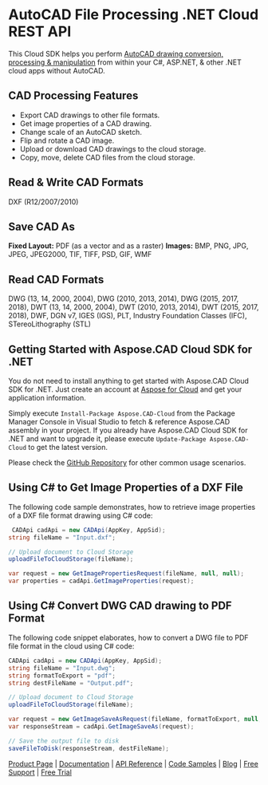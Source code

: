 # AutoCAD File Processing .NET Cloud REST API

This Cloud SDK helps you perform [AutoCAD drawing conversion, processing & manipulation](https://products.aspose.cloud/cad/net) from within your C#, ASP.NET, & other .NET cloud apps without AutoCAD.

## CAD Processing Features

- Export CAD drawings to other file formats.
- Get image properties of a CAD drawing.
- Change scale of an AutoCAD sketch.
- Flip and rotate a CAD image.
- Upload or download CAD drawings to the cloud storage.
- Copy, move, delete CAD files from the cloud storage.

## Read & Write CAD Formats

DXF (R12/2007/2010)

## Save CAD As

**Fixed Layout:** PDF (as a vector and as a raster)
**Images:** BMP, PNG, JPG, JPEG, JPEG2000, TIF, TIFF, PSD, GIF, WMF

## Read CAD Formats

DWG (13, 14, 2000, 2004), DWG (2010, 2013, 2014), DWG (2015, 2017, 2018), DWT (13, 14, 2000, 2004), DWT (2010, 2013, 2014), DWT (2015, 2017, 2018), DWF, DGN v7, IGES (IGS), PLT, Industry Foundation Classes (IFC), STereoLithography (STL)

## Getting Started with Aspose.CAD Cloud SDK for .NET

You do not need to install anything to get started with Aspose.CAD Cloud SDK for .NET. Just create an account at [Aspose for Cloud](https://dashboard.aspose.cloud/#/apps) and get your application information.

Simply execute `Install-Package Aspose.CAD-Cloud` from the Package Manager Console in Visual Studio to fetch & reference Aspose.CAD assembly in your project. If you already have Aspose.CAD Cloud SDK for .NET and want to upgrade it, please execute `Update-Package Aspose.CAD-Cloud` to get the latest version.

Please check the [GitHub Repository](https://github.com/aspose-cad-cloud/aspose-cad-cloud-dotnet) for other common usage scenarios.

## Using C# to Get Image Properties of a DXF File

The following code sample demonstrates, how to retrieve image properties of a DXF file format drawing using C# code:

```csharp
 CADApi cadApi = new CADApi(AppKey, AppSid);
string fileName = "Input.dxf";

// Upload document to Cloud Storage
uploadFileToCloudStorage(fileName);

var request = new GetImagePropertiesRequest(fileName, null, null);
var properties = cadApi.GetImageProperties(request);
```

## Using C# Convert DWG CAD drawing to PDF Format

The following code snippet elaborates, how to convert a DWG file to PDF file format in the cloud using C# code:

```csharp
CADApi cadApi = new CADApi(AppKey, AppSid);
string fileName = "Input.dwg";
string formatToExport = "pdf";
string destFileName = "Output.pdf";

// Upload document to Cloud Storage
uploadFileToCloudStorage(fileName);

var request = new GetImageSaveAsRequest(fileName, formatToExport, null, null, null, null);
var responseStream = cadApi.GetImageSaveAs(request);

// Save the output file to disk
saveFileToDisk(responseStream, destFileName);
```

[Product Page](https://products.aspose.cloud/cad/net) | [Documentation](https://docs.aspose.cloud/display/cadcloud/Home) | [API Reference](https://apireference.aspose.cloud/cad/) | [Code Samples](https://github.com/aspose-cad-cloud/aspose-cad-cloud-dotnet) | [Blog](https://blog.aspose.cloud/category/cad/) | [Free Support](https://forum.aspose.cloud/c/cad) | [Free Trial](https://dashboard.aspose.cloud/#/apps)
